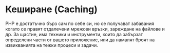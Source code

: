 # Кеширане (Caching)

PHP е достатъчно бърз сам по себе си, но се получават забавания когато се правят отдалечени мрежови връзки, зареждане на файлове и др.
За щастие, има техники и инструменти, които да забързат определени части от вашето приложение, или да намалят броят на извикванията на тежки процеси и задачи.
